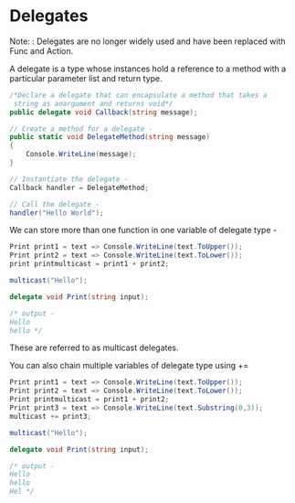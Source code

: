 # Delegates

Note:
: Delegates are no longer widely used and have been replaced with Func and Action.

A delegate is a type whose instances hold a reference to a method with a particular parameter list and return
type.

```C#
/*Declare a delegate that can encapsulate a method that takes a
 string as anargument and returns void*/
public delegate void Callback(string message);

// Create a method for a delegate -
public static void DelegateMethod(string message)
{
    Console.WriteLine(message);
}

// Instantiate the delegate -
Callback handler = DelegateMethod;

// Call the delegate -
handler("Hello World");
```

We can store more than one function in one variable of delegate type -

```C#
Print print1 = text => Console.WriteLine(text.ToUpper());
Print print2 = text => Console.WriteLine(text.ToLower());
print printmulticast = print1 + print2;

multicast("Hello");

delegate void Print(string input);

/* output -
Hello
hello */
```

These are referred to as multicast delegates.

You can also chain multiple variables of delegate type using +=

```C#
Print print1 = text => Console.WriteLine(text.ToUpper());
Print print2 = text => Console.WriteLine(text.ToLower());
Print printmulticast = print1 + print2;
Print print3 = text => Console.WriteLine(text.Substring(0,3));
multicast += print3;

multicast("Hello");

delegate void Print(string input);

/* output -
Hello
hello
Hel */
```
